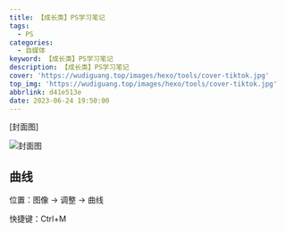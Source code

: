 ```yaml
---
title: 【成长类】PS学习笔记
tags:
  - PS
categories:
  - 自媒体
keyword: 【成长类】PS学习笔记
description: 【成长类】PS学习笔记
cover: 'https://wudiguang.top/images/hexo/tools/cover-tiktok.jpg'
top_img: 'https://wudiguang.top/images/hexo/tools/cover-tiktok.jpg'
abbrlink: d41e513e
date: 2023-06-24 19:50:00
---
```


[封面图]

![封面图](https://wudiguang.top/images/hexo/tools/cover-tiktok.jpg)

## 曲线

位置：图像 -> 调整 -> 曲线

快捷键：Ctrl+M


